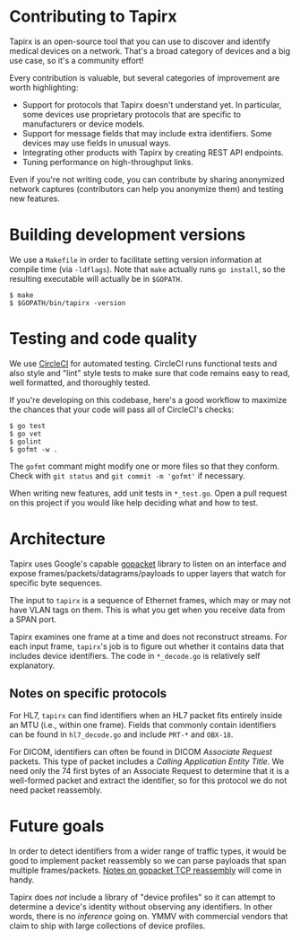 # Contributing to Tapirx

Tapirx is an open-source tool that you can use to discover and identify medical
devices on a network. That's a broad category of devices and a big use case, so
it's a community effort!

Every contribution is valuable, but several categories of improvement are worth
highlighting:

- Support for protocols that Tapirx doesn't understand yet. In particular, some
  devices use proprietary protocols that are specific to manufacturers or
  device models.
- Support for message fields that may include extra identifiers. Some devices
  may use fields in unusual ways.
- Integrating other products with Tapirx by creating REST API endpoints.
- Tuning performance on high-throughput links.

Even if you're not writing code, you can contribute by sharing anonymized
network captures (contributors can help you anonymize them) and testing new
features.

# Building development versions

We use a `Makefile` in order to facilitate setting version information at
compile time (via `-ldflags`). Note that `make` actually runs `go install`, so
the resulting executable will actually be in `$GOPATH`.

    $ make
    $ $GOPATH/bin/tapirx -version

# Testing and code quality

We use [CircleCI](https://circleci.com/gh/virtalabs/tapirx) for automated testing.
CircleCI runs functional tests and also style and "lint" style tests to make sure
that code remains easy to read, well formatted, and thoroughly tested.

If you're developing on this codebase, here's a good workflow to maximize the
chances that your code will pass all of CircleCI's checks:

    $ go test
    $ go vet
    $ golint
    $ gofmt -w .

The `gofmt` commant might modify one or more files so that they conform.  Check
with `git status` and `git commit -m 'gofmt'` if necessary.

When writing new features, add unit tests in `*_test.go`. Open a pull request
on this project if you would like help deciding what and how to test.

# Architecture

Tapirx uses Google's capable [gopacket](https://github.com/google/gopacket)
library to listen on an interface and expose frames/packets/datagrams/payloads
to upper layers that watch for specific byte sequences.

The input to `tapirx` is a sequence of Ethernet frames, which may or may not
have VLAN tags on them.  This is what you get when you receive data from a SPAN
port.

Tapirx examines one frame at a time and does not reconstruct streams.  For each
input frame, `tapirx`'s job is to figure out whether it contains data that
includes device identifiers. The code in `*_decode.go` is relatively self
explanatory.

## Notes on specific protocols

For HL7, `tapirx` can find identifiers when an HL7 packet fits entirely inside
an MTU (i.e., within one frame). Fields that commonly contain identifiers can
be found in `hl7_decode.go` and include `PRT-*` and `OBX-18`.

For DICOM, identifiers can often be found in DICOM _Associate Request_ packets.
This type of packet includes a _Calling Application Entity Title_.  We need
only the 74 first bytes of an Associate Request to determine that it is a
well-formed packet and extract the identifier, so for this protocol we do not
need packet reassembly.

# Future goals

In order to detect identifiers from a wider range of traffic types, it would be
good to implement packet reassembly so we can parse payloads that span multiple
frames/packets.  [Notes on gopacket TCP
reassembly](https://godoc.org/github.com/google/gopacket/tcpassembly) will come
in handy.

Tapirx does _not_ include a library of "device profiles" so it can attempt to
determine a device's identity without observing any identifiers. In other
words, there is no _inference_ going on. YMMV with commercial vendors that
claim to ship with large collections of device profiles.
